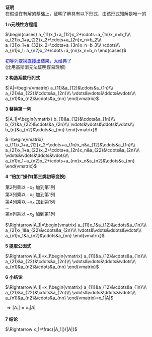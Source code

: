 **证明**  
在假设在有解的基础上，证明了解具有以下形式，由该形式知解是唯一的  
  
**1 n元线性方程组**  
  
$\begin{cases}  
a_{11}x_1+a_{12}x_2+\cdots+a_{1n}x_n=b_1\\\  
a_{21}x_1+a_{22}x_2+\cdots+a_{2n}x_n=b_2\\\  
a_{31}x_1+a_{32}x_2+\cdots+a_{3n}x_n=b_3\\\  
\cdots\\\  
a_{n1}x_1+a_{n2}x_2+\cdots+a_{nn}x_n=b_n  
\end{cases}$  
  
<font color=blue>初等列变换直接出结果，太经典了</font>  
(比用高斯消元法证明容易理解)  
  
**2 构造系数行列式**  
  
$|A|=\begin{vmatrix}  
a_{11}&a_{12}&\cdots&a_{1n}\\\  
a_{21}&a_{22}&\cdots&a_{2n}\\\  
\vdots&\vdots&\ddots&\vdots\\\  
a_{n1}&a_{n2}&\cdots&a_{nn}  
\end{vmatrix}$  
  
**3 替换第一列**  
  
$|A_1|=\begin{vmatrix}  
b_{1}&a_{12}&\cdots&a_{1n}\\\  
b_{2}&a_{22}&\cdots&a_{2n}\\\  
\vdots&\vdots&\ddots&\vdots\\\  
b_{n}&a_{n2}&\cdots&a_{nn}  
\end{vmatrix}$  
  
$=\begin{vmatrix}  
a_{11}x_1+a_{12}x_2+\cdots+a_{1n}x_n&a_{12}&\cdots&a_{1n}\\\  
a_{21}x_1+a_{22}x_2+\cdots+a_{2n}x_n&a_{22}&\cdots&a_{2n}\\\  
\vdots&\vdots&\ddots&\vdots\\\  
a_{n1}x_1+a_{n2}x_2+\cdots+a_{nn}x_n&a_{n2}&\cdots&a_{nn}  
\end{vmatrix}$  
  
**4 “倍加”操作(第三类初等变换)**  
  
第2列乘以 $-x_2$ 加到第1列  
第3列乘以 $-x_3$ 加到第1列  
第4列乘以 $-x_4$ 加到第1列  
$\cdots$  
第n列乘以 $-x_2$ 加到第1列  
  
$\Rightarrow|A_1|=\begin{vmatrix}  
a_{11}x_1&a_{12}&\cdots&a_{1n}\\\  
a_{21}x_1&a_{22}&\cdots&a_{2n}\\\  
\vdots&\vdots&\ddots&\vdots\\\  
a_{n1}x_1&a_{n2}&\cdots&a_{nn}  
\end{vmatrix}$  
  
**5 提取公因式**  
  
$\Rightarrow|A_1|=x_1\begin{vmatrix}  
a_{11}&a_{12}&\cdots&a_{1n}\\\  
a_{21}&a_{22}&\cdots&a_{2n}\\\  
\vdots&\vdots&\ddots&\vdots\\\  
a_{n1}&a_{n2}&\cdots&a_{nn}  
\end{vmatrix}$  
  
**6 小结论**  
  
$\Rightarrow|A_1|=x_1\begin{vmatrix}  
a_{11}&a_{12}&\cdots&a_{1n}\\\  
a_{21}&a_{22}&\cdots&a_{2n}\\\  
\vdots&\vdots&\ddots&\vdots\\\  
a_{n1}&a_{n2}&\cdots&a_{nn}  
\end{vmatrix}=x_1|A|$  
  
$\Rightarrow|A_1|=x_1|A|$  
  
**7 结论**  
  
$\Rightarrow x_1=\frac{|A_1|}{|A|}$  
  
